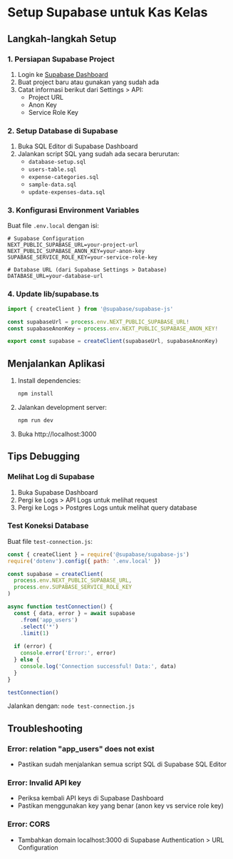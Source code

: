 # Setup Supabase untuk Kas Kelas

## Langkah-langkah Setup

### 1. Persiapan Supabase Project
1. Login ke [Supabase Dashboard](https://app.supabase.com)
2. Buat project baru atau gunakan yang sudah ada
3. Catat informasi berikut dari Settings > API:
   - Project URL
   - Anon Key
   - Service Role Key

### 2. Setup Database di Supabase
1. Buka SQL Editor di Supabase Dashboard
2. Jalankan script SQL yang sudah ada secara berurutan:
   - `database-setup.sql`
   - `users-table.sql`
   - `expense-categories.sql`
   - `sample-data.sql`
   - `update-expenses-data.sql`

### 3. Konfigurasi Environment Variables
Buat file `.env.local` dengan isi:
```env
# Supabase Configuration
NEXT_PUBLIC_SUPABASE_URL=your-project-url
NEXT_PUBLIC_SUPABASE_ANON_KEY=your-anon-key
SUPABASE_SERVICE_ROLE_KEY=your-service-role-key

# Database URL (dari Supabase Settings > Database)
DATABASE_URL=your-database-url
```

### 4. Update lib/supabase.ts
```typescript
import { createClient } from '@supabase/supabase-js'

const supabaseUrl = process.env.NEXT_PUBLIC_SUPABASE_URL!
const supabaseAnonKey = process.env.NEXT_PUBLIC_SUPABASE_ANON_KEY!

export const supabase = createClient(supabaseUrl, supabaseAnonKey)
```

## Menjalankan Aplikasi

1. Install dependencies:
   ```bash
   npm install
   ```

2. Jalankan development server:
   ```bash
   npm run dev
   ```

3. Buka http://localhost:3000

## Tips Debugging

### Melihat Log di Supabase
1. Buka Supabase Dashboard
2. Pergi ke Logs > API Logs untuk melihat request
3. Pergi ke Logs > Postgres Logs untuk melihat query database

### Test Koneksi Database
Buat file `test-connection.js`:
```javascript
const { createClient } = require('@supabase/supabase-js')
require('dotenv').config({ path: '.env.local' })

const supabase = createClient(
  process.env.NEXT_PUBLIC_SUPABASE_URL,
  process.env.SUPABASE_SERVICE_ROLE_KEY
)

async function testConnection() {
  const { data, error } = await supabase
    .from('app_users')
    .select('*')
    .limit(1)
  
  if (error) {
    console.error('Error:', error)
  } else {
    console.log('Connection successful! Data:', data)
  }
}

testConnection()
```

Jalankan dengan: `node test-connection.js`

## Troubleshooting

### Error: relation "app_users" does not exist
- Pastikan sudah menjalankan semua script SQL di Supabase SQL Editor

### Error: Invalid API key
- Periksa kembali API keys di Supabase Dashboard
- Pastikan menggunakan key yang benar (anon key vs service role key)

### Error: CORS
- Tambahkan domain localhost:3000 di Supabase Authentication > URL Configuration